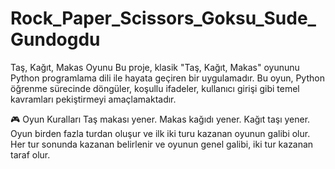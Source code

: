 # Rock_Paper_Scissors_Goksu_Sude_Gundogdu
Taş, Kağıt, Makas Oyunu
Bu proje, klasik "Taş, Kağıt, Makas" oyununu Python programlama dili ile hayata geçiren bir uygulamadır. Bu oyun, Python öğrenme sürecinde döngüler, koşullu ifadeler, kullanıcı girişi gibi temel kavramları pekiştirmeyi amaçlamaktadır.

🎮 Oyun Kuralları
Taş makası yener.
Makas kağıdı yener.
Kağıt taşı yener.
Oyun birden fazla turdan oluşur ve ilk iki turu kazanan oyunun galibi olur.
Her tur sonunda kazanan belirlenir ve oyunun genel galibi, iki tur kazanan taraf olur.
